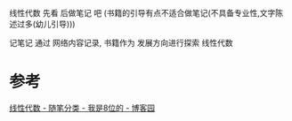 
线性代数 先看 后做笔记 吧 (书籍的引导有点不适合做笔记(不具备专业性,文字陈述过多(幼儿引导)))

记笔记 通过 网络内容记录, 书籍作为 发展方向进行探索 线性代数

# 参考
[线性代数 - 随笔分类 - 我是8位的 - 博客园](https://www.cnblogs.com/bigmonkey/category/1093624.html)

